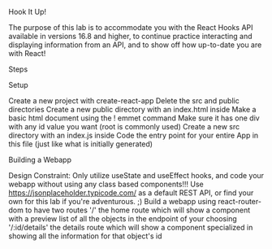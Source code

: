 Hook It Up!

The purpose of this lab is to accommodate you with the React Hooks API available in versions 16.8 and higher, to continue practice interacting and displaying information from an API, and to show off how up-to-date you are with React!

Steps

Setup

Create a new project with create-react-app
Delete the src and public directories
Create a new public directory with an index.html inside
Make a basic html document using the ! emmet command
Make sure it has one div with any id value you want (root is commonly used)
Create a new src directory with an index.js inside
Code the entry point for your entire App in this file (just like what is initially generated)

Building a Webapp

Design Constraint: Only utilize useState and useEffect hooks, and code your webapp without using any class based components!!!
Use https://jsonplaceholder.typicode.com/ as a default REST API, or find your own for this lab if you're adventurous. ;)
Build a webapp using react-router-dom to have two routes
'/' the home route which will show a component with a preview list of all the objects in the endpoint of your choosing
'/:id/details' the details route which will show a component specialized in showing all the information for that object's id
